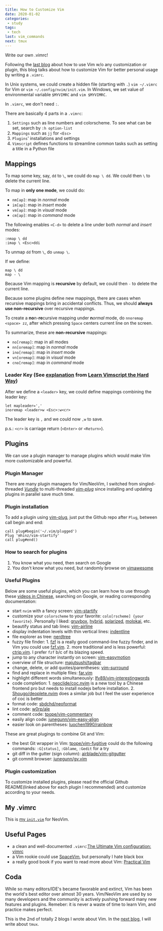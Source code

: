 ```yaml
---
title: How to Customize Vim
date: 2020-01-02
categories:
 - study
tags:
 - tech
last: vim_commands
next: tmux
---
```


Write our own .vimrc!

Following the [last blog](vim_commands) about how to use Vim w/o any customization or plugin, this blog talks about how to customize Vim for better personal usage by writing a `.vimrc`.

<!-- more -->

In Unix systems, we could create a hidden file (starting with `.`) `vim ~/.vimrc` for Vim or `vim ~/.config/nvim/init.vim`. In Windows, we set value of environmental variable `$MYVIMRC` and `vim $MYVIMRC`.

In `.vimrc`, we don't need `:`.

There are basically 4 parts in a `.vimrc`:

1. `Settings` such as line numbers and colorscheme. To see what can be set, search by `:h option-list`
2. `Mappings` such as `jj` for `<Esc>`
3. `Plugins`' installations and settings
4. `Vimscript` defines functions to streamline common tasks such as setting a title in a Python file

## Mappings

To map some key, say, `dd` to `\`, we could do `map \ dd`. We could then `\` to delete the current line.

To map in **only one mode**, we could do:

- `nm[ap]`: map in *normal* mode
- `im[ap]`: map in *insert* mode
- `vm[ap]`: map in *visual* mode
- `cm[ap]`: map in *command* mode

The following enables `<C-d>` to delete a line under both *normal* and *insert* modes:

```vim
:nmap \ dd
:imap \ <Esc>ddi
```

To unmap `dd` from `\`, do `unmap \`.

If we define:

```vim
map \ dd
map - \
```

Because Vim mapping is **recursive** by default, we could then `-` to delete the current line.

Because some plugins define new mappings, there are cases when recursive mappings bring in accidental conflicts. Thus, we should **always use non-recursive** over recursive mappings.

To create a **no**n-**re**cursive mapping under **n***ormal* mode, do `nnoremap <space> zz`, after which pressing `Space` centers current line on the screen.

To summarize, these are **non-recursive** mappings:

- `no[remap]`: map in all modes
- `nn[oremap]`: map in *normal* mode
- `ino[remap]`: map in *insert* mode
- `vn[oremap]`: map in *visual* mode
- `cno[remap]`: map in *command* mode

### Leader Key (See [explanation](https://learnvimscriptthehardway.stevelosh.com/chapters/06.html#leader) from [Learn Vimscript the Hard Way](https://learnvimscriptthehardway.stevelosh.com))

After we define a `<leader>` key, we could define mappings combining the leader key:

```vim
let mapleader=','
inoremap <leader>w <Esc>:w<cr>
```

The leader key is `,` and we could now `,w` to save.

p.s.: `<cr>` is carriage return (`<Enter>` or `<Return>`).

## Plugins

We can use a plugin manager to manage plugins which would make Vim more customizable and powerful.

### Plugin Manager

There are many plugin managers for Vim/NeoVim, I switched from singled-threaded [*Vundle*](https://github.com/VundleVim/Vundle.vim) to multi-threaded [*vim-plug*](https://github.com/junegunn/vim-plug) since installing and updating plugins in parallel save much time.

### Plugin installation

To add a plugin using [vim-plug](https://github.com/junegunn/vim-plug), just put the Github repo after `Plug`, between call begin and end:

```vim
call plug#begin('~/.vim/plugged')
Plug 'mhinz/vim-startify'
call plug#end()
```

### How to search for plugins

1. You know what you need, then search on Google
2. You don't know what you need, but randomly browse on [vimawesome](https://vimawesome.com)

### Useful Plugins

Below are some useful plugins, which you can learn how to use through these [videos in Chinese](https://www.imooc.com/learn/1129), searching on Google, or reading corresponding documentation:

- start `nvim` with a fancy screen: [vim-startify](https://github.com/mhinz/vim-startify)
- customize your `colorscheme` to your favorite: `colo[rscheme] {your favorite}`. Personally I liked: [gruvbox](https://github.com/morhetz/gruvbox), [hybrid](https://github.com/w0ng/vim-hybrid), [solarized](https://github.com/altercation/vim-colors-solarized), [molokai](https://github.com/tomasr/molokai), etc.
- beautify status and tab lines: [vim-airline](https://github.com/vim-airline/vim-airline)
- display indentation levels with thin vertical lines: [indentline](https://github.com/yggdroot/indentline)
- file explorer as tree: [nerdtree](https://github.com/scrooloose/nerdtree)
- fuzzy file finder: 1. [fzf](https://github.com/junegunn/fzf) is a really good command-line fuzzy finder, and in Vim you could use [fzf.vim](https://github.com/junegunn/fzf.vim). 2. more traditional and is less powerful: [ctrip.vim](https://github.com/ctrlpvim/ctrip.vim). I prefer `fzf` b/c of its blazing speed.
- jump to any character instantly on screen: [vim-easymotion](https://github.com/easymotion/vim-easymotion)
- overview of file structure: [majutsushi/tagbar](https://github.com/majutsushi/tagbar)
- change, delete, or add quotes/parentheses: [vim-surround](https://github.com/tpope/vim-surround)
- find and replace in multiple files: [far.vim](https://github.com/brooth/far.vim)
- highlight different words simultaneously: [lfv89/vim-interestingwords](https://github.com/lfv89/vim-interestingwords)
- code completion: 1. [neoclide/coc.nvim](https://github.com/neoclide/coc.nvim) is a new tool by a Chinese frontend pro but needs to install nodejs before installation. 2. [Shougo/deoplete.nvim](https://github.com/Shougo/deoplete.nvim) does a similar job but I feel the user experience of coc is better
- format code: [sbdchd/neoformat](https://github.com/sbdchd/neoformat)
- lint code: [w0rp/ale](https://github.com/dense-analysis/ale)
- comment code: [tpope/vim-commentary](https://github.com/tpope/vim-commentary)
- easily align code: [junegunn/vim-easy-align](https://github.com/junegunn/vim-easy-align)
- easier look on parentheses: [luochen1990/rainbow](https://github.com/luochen1990/rainbow)

These are great plugings to combine Git and Vim:

- the best Git wrapper in Vim: [tpope/vim-fugitive](https://github.com/tpope/vim-fugitive) could do the following commands: `:G[status]`, `:Gblame`, `:Gedit` for a try
- git diff in the gutter (sign column): [airblade/vim-gitgutter](https://github.com/airblade/vim-gitgutter)
- git commit browser: [junegunn/gv.vim](https://github.com/junegunn/gv.vim)

### Plugin customization

To customize installed plugins, please read the official Github README(linked above for each plugin I recommended) and customize according to your needs.

## My .vimrc

This is [my `init.vim`](https://github.com/franklinqin0/dotfiles/blob/master/nvim/init.vim) for NeoVim.

## Useful Pages

- a clean and well-documented `.vimrc`:[The Ultimate Vim configuration: vimrc](https://github.com/amix/vimrc)
- a Vim rookie could use [SpaceVim](https://spacevim.org/), but personally I hate black box
- a really good book if you want to read more about Vim: [Practical Vim](https://isidore.co/calibre/get/pdf/5334)

## Coda

While so many editors/IDE's became favorable and extinct, Vim has been the world's best editor over almost 30 years. Vim/NeoVim are used by so many developers and the community is actively pushing forward many new features and plugins. Remeber: it is never a waste of time to learn Vim, and practice makes perfect.

This is the 2nd of totally 2 blogs I wrote about Vim. In the [next blog](Tmux), I will write about `tmux`.
